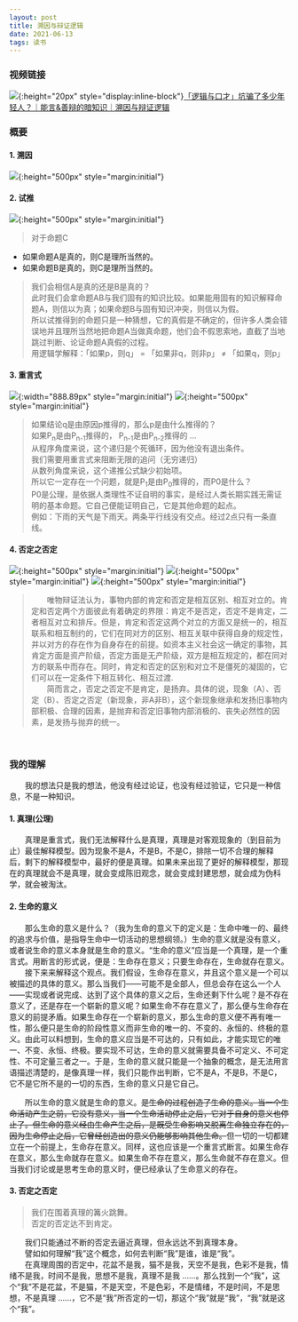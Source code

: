 ```yaml
---
layout: post
title: 溯因与辩证逻辑
date: 2021-06-13
tags: 读书
---
```

### 视频链接
![](/images/bilibili.jpg){:height="20px" style="display:inline-block"}[「逻辑与口才」坑骗了多少年轻人？｜能言&善辩的暗知识｜溯因与辩证逻辑](https://www.bilibili.com/video/BV1Uq4y157D2?share_source=copy_web) <br/>

### 概要
#### 1. 溯因

![](/images/溯因与逻辑辩证/溯因定义.png){:height="500px" style="margin:initial"}

#### 2. 试推
![](/images/溯因与逻辑辩证/试推.png){:height="500px" style="margin:initial"}
> 对于命题C  
- 如果命题A是真的，则C是理所当然的。  
- 如果命题B是真的，则C是理所当然的。

>我们会相信A是真的还是B是真的？  
此时我们会拿命题AB与我们固有的知识比较。如果能用固有的知识解释命题A，则信以为真；如果命题B与固有知识冲突，则信以为假。  
所以试推得到的命题只是一种猜想，它的真假是不确定的，但许多人类会错误地并且理所当然地把命题A当做真命题，他们会不假思索地，直截了当地跳过判断、论证命题A真假的过程。  
用逻辑学解释：「如果p，则q」 = 「如果非q，则非p」 ≠ 「如果q，则p」

#### 3. 重言式
![](/images/溯因与逻辑辩证/1.png){:width="888.89px" style="margin:initial"}
![](/images/溯因与逻辑辩证/递归自指.png){:height="500px" style="margin:initial"}
> 如果结论q是由原因p推得的，那么p是由什么推得的？  
如果P<sub>n</sub>是由P<sub>n-1</sub>推得的， P<sub>n-1</sub>是由P<sub>n-2</sub>推得的 ...  
从程序角度来说，这个递归是个死循环，因为他没有退出条件。  
我们需要用重言式来阻断无限的追问（无穷递归）    
从数列角度来说，这个递推公式缺少初始项。  
所以它一定存在一个问题，就是P<sub>1</sub>是由P<sub>0</sub>推得的，而P0是什么？  
P0是公理，是依据人类理性不证自明的事实，是经过人类长期实践无需证明的基本命题。它自己便能证明自己，它是其他命题的起点。  
例如：下雨的天气是下雨天。两条平行线没有交点。经过2点只有一条直线。

#### 4. 否定之否定
![](/images/溯因与逻辑辩证/无限否定.png){:height="500px" style="margin:initial"}
![](/images/溯因与逻辑辩证/2.png){:height="500px" style="margin:initial"}
![](/images/溯因与逻辑辩证/绝对否定.png){:height="500px" style="margin:initial"}

>　　唯物辩证法认为，事物内部的肯定和否定是相互区别、相互对立的。肯定和否定两个方面彼此有着确定的界限：肯定不是否定，否定不是肯定，二者相互对立和排斥。但是，肯定和否定这两个对立的方面又是统一的，相互联系和相互制约的，它们在同对方的区别、相互关联中获得自身的规定性，并以对方的存在作为自身存在的前提。如资本主义社会这一确定的事物，其肯定方面是资产阶级，否定方面是无产阶级，双方是相互规定的，都在同对方的联系中而存在。同时，肯定和否定的区别和对立不是僵死的凝固的，它们可以在一定条件下相互转化、相互过渡.  
　　简而言之，否定之否定不是肯定，是扬弃。具体的说，现象（A）、否定（B）、否定之否定（新现象，非A非B），这个新现象继承和发扬旧事物内部积极、合理的因素，是抛弃和否定旧事物内部消极的、丧失必然性的因素，是发扬与抛弃的统一。  

<br/>

### 我的理解

　　我的想法只是我的想法，他没有经过论证，也没有经过验证，它只是一种信息，不是一种知识。

<!-- 我终于解开了生命的意义的谜题。 -->
  
#### 1. 真理(公理)
　　真理是重言式，我们无法解释什么是真理，真理是对客观现象的（到目前为止）最佳解释模型。因为现象不是A，不是B，不是C，排除一切不合理的解释后，剩下的解释模型中，最好的便是真理。如果未来出现了更好的解释模型，那现在的真理就会不是真理，就会变成陈旧观念，就会变成封建思想，就会成为伪科学，就会被淘汰。
  
#### 2. 生命的意义 
　　那么生命的意义是什么？（我为生命的意义下的定义是：生命中唯一的、最终的追求与价值，是指导生命中一切活动的思想纲领。）生命的意义就是没有意义，或者说生命的意义本身就是生命的意义。“生命的意义”应当是一个真理，是一个重言式。用断言的形式说，便是：生命存在意义；只要生命存在，生命就存在意义。
　　接下来来解释这个观点。我们假设，生命存在意义，并且这个意义是一个可以被描述的具体的意义。那么当我们——可能不是全部人，但总会存在这么一个人——实现或者说完成、达到了这个具体的意义之后，生命还剩下什么呢？是不存在意义了，还是存在一个崭新的意义呢？如果生命不存在意义了，那么便与生命存在意义的前提矛盾。如果生命存在一个崭新的意义，那么生命的意义便不再有唯一性，那么便只是生命的阶段性意义而非生命的唯一的、不变的、永恒的、终极的意义。由此可以料想到，生命的意义应当是不可达的，只有如此，才能实现它的唯一、不变、永恒、终极。要实现不可达，生命的意义就需要具备不可定义、不可定性、不可定量三者之一。于是，生命的意义就只能是一个抽象的概念，是无法用言语描述清楚的，是像真理一样，我们只能作出判断，它不是A，不是B，不是C，它不是它所不是的一切的东西，生命的意义只是它自己。
  
　　所以生命的意义就是生命的意义。~~是生命的过程创造了生命的意义。当一个生命活动产生之前，它没有意义，当一个生命活动停止之后，它对于自身的意义也停止了。但生命的意义经由生命产生之后，是既受生命影响又脱离生命独立存在的，因为生命停止之后，它曾经创造出的意义仍能够影响其他生命。~~但一切的一切都建立在一个前提上，生命存在意义。同样，这也应该是一个重言式断言。如果生命存在意义，那么生命就存在意义。如果生命不存在意义，那么生命就不存在意义。但当我们讨论或是思考生命的意义时，便已经承认了生命意义的存在。
　　<br/>

  
#### 3. 否定之否定
> 我们在围着真理的篝火跳舞。  
> 否定的否定达不到肯定。  

　　我们只能通过不断的否定去逼近真理，但永远达不到真理本身。  
　　譬如如何理解“我”这个概念，如何去判断“我”是谁，谁是“我”。  
　　在真理周围的否定中，花盆不是我，猫不是我，天空不是我，色彩不是我，情绪不是我，时间不是我，思想不是我，真理不是我 ……。那么找到一个“我”，这个“我”不是花盆，不是猫，不是天空，不是色彩，不是情绪，不是时间，不是思想，不是真理 ……，它不是“我”所否定的一切，那这个“我”就是“我”，“我”就是这个“我”。
　　
  